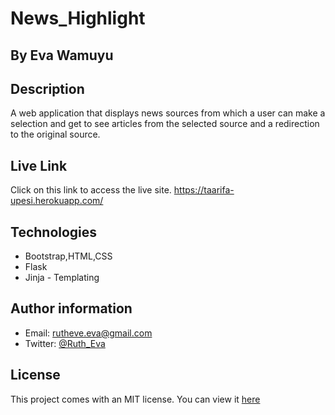 # News_Highlight

## By Eva Wamuyu

## Description
A web application that displays news sources from which a user can make a selection and get to see articles from the selected source and a redirection to the original source.
## Live Link
Click on this link to access the live site.
https://taarifa-upesi.herokuapp.com/

## Technologies

* Bootstrap,HTML,CSS
* Flask
* Jinja - Templating

## Author information

* Email: rutheve.eva@gmail.com
* Twitter: [@Ruth_Eva](https://twitter.com/Ruth_Eva_?t=_DEEkzJ3K0Qzr1npwZ7ggw&s=09)


## License
This project comes with an MIT license.
You can view it [here](license)
